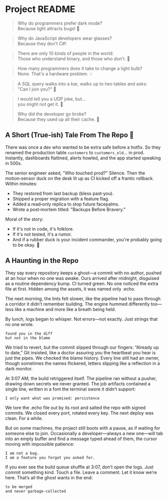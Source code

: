 # Project README

> Why do programmers prefer dark mode?<br>
> Because light attracts bugs! 🐛

> Why do JavaScript developers wear glasses?<br>
> Because they don't C#!

> There are only 10 kinds of people in the world:<br>
> Those who understand binary, and those who don't. 🤖

> How many programmers does it take to change a light bulb?<br>
> None. That's a hardware problem. 💡

> A SQL query walks into a bar, walks up to two tables and asks:<br>
> "Can I join you?" 🍹

> I would tell you a UDP joke, but…<br>
> you might not get it. 📡
>
> Why did the developer go broke?<br>
> Because they used up all their cache. 💸
 
<!-- 
  🚨 Warning: You are now reading the README of a project so fresh, even the code is still googling "how to write Hello World."
  If you were looking for documentation, you might want to sit down—and maybe write some yourself.
  Don't worry, your code is safe... for now. 
-->

## A Short (True‑ish) Tale From The Repo 📖

There was once a dev who wanted to be extra safe before a hotfix. So they renamed the production table `customers` to `customers_old`... in prod. Instantly, dashboards flatlined, alerts howled, and the app started speaking in 500s.

The senior engineer asked, "Who touched prod?" Silence. Then the motion‑sensor duck on the desk lit up as CI kicked off a frantic rollback. Within minutes:
- They restored from last backup (bless past‑you).
- Shipped a proper migration with a feature flag.
- Added a read‑only replica to stop future facepalms.
- Wrote a post‑mortem titled: "Backups Before Bravery."

Moral of the story:
- If it's not in code, it's folklore.
- If it's not tested, it's a rumor.
- And if a rubber duck is your incident commander, you're probably going to be okay. 🦆

<!-- Add project description, setup instructions, and usage information here. -->

## A Haunting in the Repo

They say every repository keeps a ghost—a commit with no author, pushed at an hour when no one was awake. Ours arrived after midnight, disguised as a routine dependency bump. CI turned green. No one noticed the extra file at first. Hidden among the assets, it was named only .echo.

The next morning, the lints felt slower, like the pipeline had to pass through a corridor it didn’t remember building. The engine hummed differently too—less like a machine and more like a breath being held.

By lunch, logs began to whisper. Not errors—not exactly. Just strings that no one wrote.

    found you in the diff
    but not in the blame

We tried to revert, but the commit slipped through our fingers: “Already up to date,” Git insisted, like a doctor assuring you the heartbeat you hear is just the pipes. We checked the blame history. Every line still had an owner, though sometimes the names flickered, letters slipping like a reflection in a dark monitor.

At 3:07 AM, the build retriggered itself. The pipeline ran without a pusher, drawing down secrets we never granted. The job artifacts contained a single line, written in a font the terminal swore it didn’t support:

    I only want what was promised: persistence

We tore the .echo file out by its root and salted the repo with signed commits. We closed every port, rotated every key. The next deploy was clean. For a while.

But on some machines, the project still boots with a pause, as if waiting for someone else to join. Occasionally a developer—always a new one—will tab into an empty buffer and find a message typed ahead of them, the cursor moving with impossible patience:

    I am not a bug.
    I am a feature you forgot you asked for.

If you ever see the build queue shuffle at 3:07, don’t open the logs. Just commit something kind. Touch a file. Leave a comment. Let it know we’re here. That’s all the ghost wants in the end:

    to be merged
    and never garbage-collected
